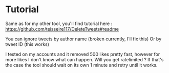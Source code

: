 # Tutorial

Same as for my other tool, you'll find tutorial here : https://github.com/teisseire117/DeleteTweets#readme

You can ignore tweets by author name (broken currently, I'll fix this)
Or by tweet ID (this works)

I tested on my accounts and it removed 500 likes pretty fast, however for more likes I don't know what can happen. Will you get ratelimited ? If that's the case the tool should wait on its own 1 minute and retry until it works.
